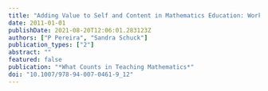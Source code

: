 ```yaml
---
title: "Adding Value to Self and Content in Mathematics Education: Working in a Third Space"
date: 2011-01-01
publishDate: 2021-08-20T12:06:01.283123Z
authors: ["P Pereira", "Sandra Schuck"]
publication_types: ["2"]
abstract: ""
featured: false
publication: "*What Counts in Teaching Mathematics*"
doi: "10.1007/978-94-007-0461-9_12"
---
```


